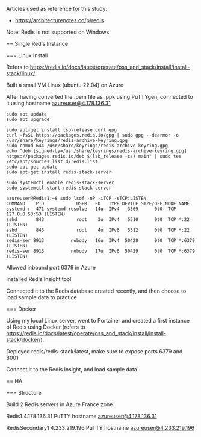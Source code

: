 Articles used as reference for this study:
* https://architecturenotes.co/p/redis

Note: Redis is not supported on Windows

== Single Redis Instance

=== Linux Install

Refers to https://redis.io/docs/latest/operate/oss_and_stack/install/install-stack/linux/

Built a small VM Linux (ubuntu 22.04) on Azure

After having converted the .pem file as .ppk using PuTTYgen, connected to it using hostname azureuser@4.178.136.31

```
sudo apt update
sudo apt upgrade

sudo apt-get install lsb-release curl gpg
curl -fsSL https://packages.redis.io/gpg | sudo gpg --dearmor -o /usr/share/keyrings/redis-archive-keyring.gpg
sudo chmod 644 /usr/share/keyrings/redis-archive-keyring.gpg
echo "deb [signed-by=/usr/share/keyrings/redis-archive-keyring.gpg] https://packages.redis.io/deb $(lsb_release -cs) main" | sudo tee /etc/apt/sources.list.d/redis.list
sudo apt-get update
sudo apt-get install redis-stack-server

sudo systemctl enable redis-stack-server
sudo systemctl start redis-stack-server
```

```
azureuser@Redis1:~$ sudo lsof -nP -iTCP -sTCP:LISTEN
COMMAND    PID            USER   FD   TYPE DEVICE SIZE/OFF NODE NAME
systemd-r  471 systemd-resolve   14u  IPv4   3569      0t0  TCP 127.0.0.53:53 (LISTEN)
sshd       843            root    3u  IPv4   5510      0t0  TCP *:22 (LISTEN)
sshd       843            root    4u  IPv6   5512      0t0  TCP *:22 (LISTEN)
redis-ser 8913          nobody   16u  IPv4  50428      0t0  TCP *:6379 (LISTEN)
redis-ser 8913          nobody   17u  IPv6  50429      0t0  TCP *:6379 (LISTEN)
```

Allowed inbound port 6379 in Azure

Installed Redis Insight tool

Connected it to the Redis database created recently, and then choose to load sample data to practice

=== Docker

Using my local Linux server, went to Portainer and created a first instance of Redis using Docker (refers to https://redis.io/docs/latest/operate/oss_and_stack/install/install-stack/docker/).

Deployed redis/redis-stack:latest, make sure to expose ports 6379 and 8001

Connect it to the Redis Insight, and load sample data


== HA

=== Structure

Build 2 Redis servers in Azure France zone

Redis1
4.178.136.31
PuTTY hostname azureuser@4.178.136.31

RedisSecondary1
4.233.219.196
PuTTY hostname azureuser@4.233.219.196
